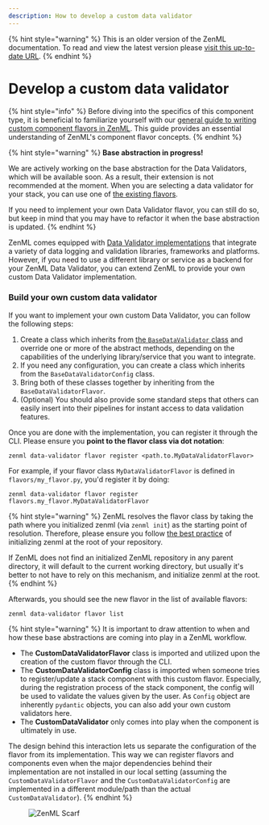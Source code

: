 ```yaml
---
description: How to develop a custom data validator
---
```


{% hint style="warning" %}
This is an older version of the ZenML documentation. To read and view the latest version please [visit this up-to-date URL](https://docs.zenml.io).
{% endhint %}


# Develop a custom data validator

{% hint style="info" %}
Before diving into the specifics of this component type, it is beneficial to familiarize yourself with our [general guide to writing custom component flavors in ZenML](../../how-to/infrastructure-deployment/stack-deployment/implement-a-custom-stack-component.md). This guide provides an essential understanding of ZenML's component flavor concepts.
{% endhint %}

{% hint style="warning" %}
**Base abstraction in progress!**

We are actively working on the base abstraction for the Data Validators, which will be available soon. As a result, their extension is not recommended at the moment. When you are selecting a data validator for your stack, you can use one of [the existing flavors](./data-validators.md#data-validator-flavors).

If you need to implement your own Data Validator flavor, you can still do so, but keep in mind that you may have to refactor it when the base abstraction is updated.
{% endhint %}

ZenML comes equipped with [Data Validator implementations](./data-validators.md#data-validator-flavors) that integrate a variety of data logging and validation libraries, frameworks and platforms. However, if you need to use a different library or service as a backend for your ZenML Data Validator, you can extend ZenML to provide your own custom Data Validator implementation.

### Build your own custom data validator

If you want to implement your own custom Data Validator, you can follow the following steps:

1. Create a class which inherits from [the `BaseDataValidator` class](https://sdkdocs.zenml.io/latest/core\_code\_docs/core-data\_validators/#zenml.data\_validators.base\_data\_validator.BaseDataValidator) and override one or more of the abstract methods, depending on the capabilities of the underlying library/service that you want to integrate.
2. If you need any configuration, you can create a class which inherits from the `BaseDataValidatorConfig` class.
3. Bring both of these classes together by inheriting from the `BaseDataValidatorFlavor`.
4. (Optional) You should also provide some standard steps that others can easily insert into their pipelines for instant access to data validation features.

Once you are done with the implementation, you can register it through the CLI. Please ensure you **point to the flavor class via dot notation**:

```shell
zenml data-validator flavor register <path.to.MyDataValidatorFlavor>
```

For example, if your flavor class `MyDataValidatorFlavor` is defined in `flavors/my_flavor.py`, you'd register it by doing:

```shell
zenml data-validator flavor register flavors.my_flavor.MyDataValidatorFlavor
```

{% hint style="warning" %}
ZenML resolves the flavor class by taking the path where you initialized zenml (via `zenml init`) as the starting point of resolution. Therefore, please ensure you follow [the best practice](../../how-to/setting-up-a-project-repository/best-practices.md) of initializing zenml at the root of your repository.

If ZenML does not find an initialized ZenML repository in any parent directory, it will default to the current working directory, but usually it's better to not have to rely on this mechanism, and initialize zenml at the root.
{% endhint %}

Afterwards, you should see the new flavor in the list of available flavors:

```shell
zenml data-validator flavor list
```

{% hint style="warning" %}
It is important to draw attention to when and how these base abstractions are coming into play in a ZenML workflow.

* The **CustomDataValidatorFlavor** class is imported and utilized upon the creation of the custom flavor through the CLI.
* The **CustomDataValidatorConfig** class is imported when someone tries to register/update a stack component with this custom flavor. Especially, during the registration process of the stack component, the config will be used to validate the values given by the user. As `Config` object are inherently `pydantic` objects, you can also add your own custom validators here.
* The **CustomDataValidator** only comes into play when the component is ultimately in use.

The design behind this interaction lets us separate the configuration of the flavor from its implementation. This way we can register flavors and components even when the major dependencies behind their implementation are not installed in our local setting (assuming the `CustomDataValidatorFlavor` and the `CustomDataValidatorConfig` are implemented in a different module/path than the actual `CustomDataValidator`).
{% endhint %}

<figure><img src="https://static.scarf.sh/a.png?x-pxid=f0b4f458-0a54-4fcd-aa95-d5ee424815bc" alt="ZenML Scarf"><figcaption></figcaption></figure>

